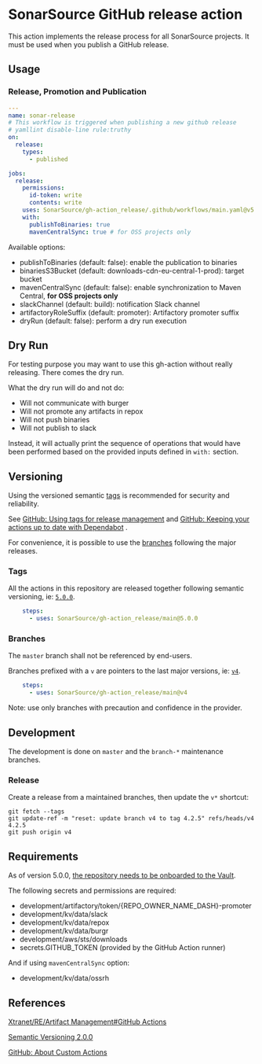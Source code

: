 # SonarSource GitHub release action

This action implements the release process for all SonarSource projects. It must be used when you publish a GitHub release.

## Usage

### Release, Promotion and Publication

```yaml
---
name: sonar-release
# This workflow is triggered when publishing a new github release
# yamllint disable-line rule:truthy
on:
  release:
    types:
      - published

jobs:
  release:
    permissions:
      id-token: write
      contents: write
    uses: SonarSource/gh-action_release/.github/workflows/main.yaml@v5
    with:
      publishToBinaries: true
      mavenCentralSync: true # for OSS projects only
```

Available options:
- publishToBinaries (default: false): enable the publication to binaries
- binariesS3Bucket (default: downloads-cdn-eu-central-1-prod): target bucket
- mavenCentralSync (default: false): enable synchronization to Maven Central, **for OSS projects only**
- slackChannel (default: build): notification Slack channel
- artifactoryRoleSuffix (default: promoter): Artifactory promoter suffix
- dryRun (default: false): perform a dry run execution

## Dry Run
For testing purpose you may want to use this gh-action without really releasing.
There comes the dry run.

What the dry run will do and not do:
* Will not communicate with burger
* Will not promote any artifacts in repox
* Will not push binaries
* Will not publish to slack

Instead, it will actually print the sequence of operations that would have 
been performed based on the provided inputs defined in `with:` section.

## Versioning

Using the versioned semantic [tags](#Tags) is recommended for security and reliability.

See [GitHub: Using tags for release management](https://docs.github.com/en/actions/creating-actions/about-custom-actions#using-tags-for-release-management)
and [GitHub: Keeping your actions up to date with Dependabot](https://docs.github.com/en/code-security/supply-chain-security/keeping-your-dependencies-updated-automatically/keeping-your-actions-up-to-date-with-dependabot)
.

For convenience, it is possible to use the [branches](#Branches) following the major releases.

### Tags

All the actions in this repository are released together following semantic versioning,
ie: [`5.0.0`](https://github.com/SonarSource/gh-action_release/releases/tag/5.0.0).

```yaml
    steps:
      - uses: SonarSource/gh-action_release/main@5.0.0
```

### Branches

The `master` branch shall not be referenced by end-users.

Branches prefixed with a `v` are pointers to the last major versions, ie: [`v4`](https://github.com/SonarSource/gh-action_release/tree/v4).

```yaml
    steps:
      - uses: SonarSource/gh-action_release/main@v4
```

Note: use only branches with precaution and confidence in the provider.

## Development

The development is done on `master` and the `branch-*` maintenance branches.

### Release

Create a release from a maintained branches, then update the `v*` shortcut:

```shell
git fetch --tags
git update-ref -m "reset: update branch v4 to tag 4.2.5" refs/heads/v4 4.2.5
git push origin v4
```

## Requirements

As of version 5.0.0, [the repository needs to be onboarded to the Vault](https://xtranet-sonarsource.atlassian.net/wiki/spaces/RE/pages/2466316312/HashiCorp+Vault#Onboarding-a-Repository-on-Vault).

The following secrets and permissions are required:
- development/artifactory/token/{REPO_OWNER_NAME_DASH}-promoter
- development/kv/data/slack
- development/kv/data/repox
- development/kv/data/burgr
- development/aws/sts/downloads
- secrets.GITHUB_TOKEN (provided by the GitHub Action runner)

And if using `mavenCentralSync` option:
- development/kv/data/ossrh

## References

[Xtranet/RE/Artifact Management#GitHub Actions](https://xtranet-sonarsource.atlassian.net/wiki/spaces/RE/pages/872153170/Artifact+Management#GitHub-Actions)

[Semantic Versioning 2.0.0](https://semver.org/)

[GitHub: About Custom Actions](https://docs.github.com/en/actions/creating-actions/about-custom-actions)
